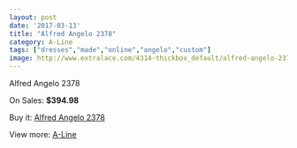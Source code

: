 ```yaml
---
layout: post
date: '2017-03-13'
title: "Alfred Angelo 2378"
category: A-Line
tags: ["dresses","made","online","angelo","custom"]
image: http://www.extralace.com/4314-thickbox_default/alfred-angelo-2378.jpg
---
```

Alfred Angelo 2378

On Sales: **$394.98**
<a href="https://www.extralace.com/a-line/2043-alfred-angelo-2378.html"><amp-img layout="responsive" width="600" height="600" src="//www.extralace.com/4314-thickbox_default/alfred-angelo-2378.jpg" alt="Alfred Angelo 2378 0" /></a>
<a href="https://www.extralace.com/a-line/2043-alfred-angelo-2378.html"><amp-img layout="responsive" width="600" height="600" src="//www.extralace.com/4315-thickbox_default/alfred-angelo-2378.jpg" alt="Alfred Angelo 2378 1" /></a>

Buy it: [Alfred Angelo 2378](https://www.extralace.com/a-line/2043-alfred-angelo-2378.html "Alfred Angelo 2378")

View more: [A-Line](https://www.extralace.com/2-a-line "A-Line")